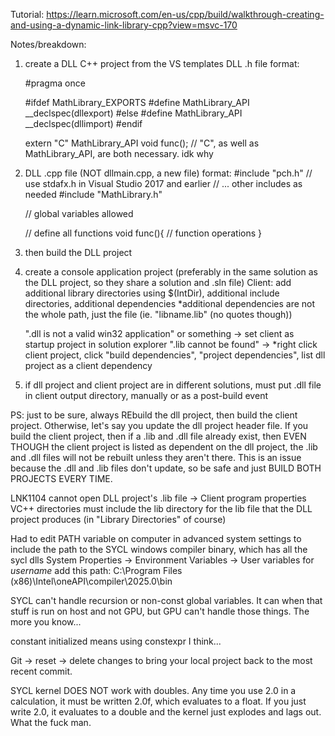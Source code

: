 Tutorial:
https://learn.microsoft.com/en-us/cpp/build/walkthrough-creating-and-using-a-dynamic-link-library-cpp?view=msvc-170


Notes/breakdown:

1. create a DLL C++ project from the VS templates
	DLL .h file format:
	
	#pragma once
	
	#ifdef MathLibrary_EXPORTS
	#define MathLibrary_API __declspec(dllexport)
	#else
	#define MathLibrary_API __declspec(dllimport)
	#endif

	extern "C" MathLibrary_API void func(); // "C", as well as MathLibrary_API, are both necessary. idk why

2.
	DLL .cpp file (NOT dllmain.cpp, a new file) format:
	#include "pch.h" // use stdafx.h in Visual Studio 2017 and earlier
	// ... other includes as needed
	#include "MathLibrary.h"

	// global variables allowed

	// define all functions
	void func(){
		// function operations
	}
3.
	then build the DLL project


4. create a console application project (preferably in the same solution as the DLL project, so they share a solution and .sln file)
	Client: add additional library directories using $(IntDir), additional include directories, additional dependencies
	*additional dependencies are not the whole path, just the file (ie. "libname.lib" (no quotes though))

	".dll is not a valid win32 application" or something -> set client as startup project in solution explorer
	".lib cannot be found" -> 
	*right click client project, click "build dependencies", "project dependencies", list dll project as a client dependency
	
5.
	if dll project and client project are in different solutions, must put .dll file in client output directory, manually or as a post-build event
	
	
PS: just to be sure, always REbuild the dll project, then build the client project. Otherwise, let's say you update the dll project header file. If you build the client project, then if a .lib and .dll file already exist, then EVEN THOUGH the client project is listed as dependent on the dll project, the .lib and .dll files will not be rebuilt unless they aren't there. This is an issue because the .dll and .lib files don't update, so be safe and just BUILD BOTH PROJECTS EVERY TIME.


LNK1104	cannot open DLL project's .lib file -> Client program properties VC++ directories must include the lib directory for the lib file that the DLL project produces (in "Library Directories" of course)

Had to edit PATH variable on computer in advanced system settings to include the path to the SYCL windows compiler binary, which has all the sycl dlls
	System Properties -> Environment Variables -> User variables for _username_
 	add this path:
  		C:\Program Files (x86)\Intel\oneAPI\compiler\2025.0\bin




SYCL can't handle recursion or non-const global variables. It can when that stuff is run on host and not GPU, but GPU can't handle those things. The more you know...


constant initialized means using constexpr I think...

Git -> reset -> delete changes to bring your local project back to the most recent commit.

SYCL kernel DOES NOT work with doubles. Any time you use 2.0 in a calculation, it must be written 2.0f, which evaluates to a float. If you just write 2.0, it evaluates to a double and the kernel just explodes and lags out. What the fuck man.
